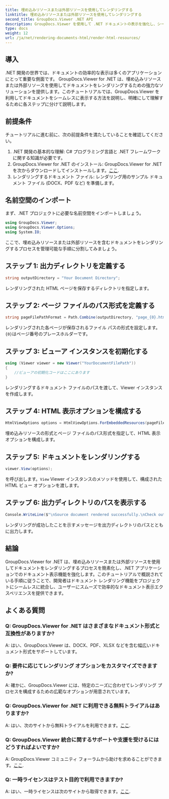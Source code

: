 ```yaml
---
title: 埋め込みリソースまたは外部リソースを使用してレンダリングする
linktitle: 埋め込みリソースまたは外部リソースを使用してレンダリングする
second_title: GroupDocs.Viewer .NET API
description: GroupDocs.Viewer を使用して .NET ドキュメントの表示を強化し、シームレスなレンダリングを実現します。効率的な統合と優れたユーザー エクスペリエンスを実現するには、チュートリアルに従ってください。
type: docs
weight: 12
url: /ja/net/rendering-documents-html/render-html-resources/
---
```

## 導入

.NET 開発の世界では、ドキュメントの効率的な表示は多くのアプリケーションにとって重要な側面です。 GroupDocs.Viewer for .NET は、埋め込みリソースまたは外部リソースを使用してドキュメントをレンダリングするための強力なソリューションを提供します。このチュートリアルでは、GroupDocs.Viewer を利用してドキュメントをシームレスに表示する方法を説明し、明確にして理解するために各ステップに分けて説明します。

## 前提条件

チュートリアルに進む前に、次の前提条件を満たしていることを確認してください。

1. .NET 開発の基本的な理解: C# プログラミング言語と .NET フレームワークに関する知識が必要です。
2.  GroupDocs.Viewer for .NET のインストール: GroupDocs.Viewer for .NET を次からダウンロードしてインストールします。[ここ](https://releases.groupdocs.com/viewer/net/).
3. レンダリングするドキュメント ファイル: レンダリング用のサンプル ドキュメント ファイル (DOCX、PDF など) を準備します。

## 名前空間のインポート

まず、.NET プロジェクトに必要な名前空間をインポートしましょう。

```csharp
using GroupDocs.Viewer;
using GroupDocs.Viewer.Options;
using System.IO;
```

ここで、埋め込みリソースまたは外部リソースを含むドキュメントをレンダリングするプロセスを管理可能な手順に分割してみましょう。

## ステップ 1: 出力ディレクトリを定義する

```csharp
string outputDirectory = "Your Document Directory";
```

レンダリングされた HTML ページを保存するディレクトリを指定します。

## ステップ 2: ページ ファイルのパス形式を定義する

```csharp
string pageFilePathFormat = Path.Combine(outputDirectory, "page_{0}.html");
```

レンダリングされた各ページが保存されるファイル パスの形式を設定します。`{0}`はページ番号のプレースホルダーです。

## ステップ 3: ビューア インスタンスを初期化する

```csharp
using (Viewer viewer = new Viewer("YourDocumentFilePath"))
{
    //ビューアの初期化コードはここにあります
}
```

レンダリングするドキュメント ファイルのパスを渡して、Viewer インスタンスを作成します。

## ステップ 4: HTML 表示オプションを構成する

```csharp
HtmlViewOptions options = HtmlViewOptions.ForEmbeddedResources(pageFilePathFormat);
```

埋め込みリソースの形式とページ ファイルのパス形式を指定して、HTML 表示オプションを構成します。

## ステップ 5: ドキュメントをレンダリングする

```csharp
viewer.View(options);
```

を呼び出します。`View` Viewer インスタンスのメソッドを使用して、構成された HTML ビュー オプションを渡します。

## ステップ 6: 出力ディレクトリのパスを表示する

```csharp
Console.WriteLine($"\nSource document rendered successfully.\nCheck output in: {outputDirectory}");
```

レンダリングが成功したことを示すメッセージを出力ディレクトリのパスとともに出力します。

## 結論

GroupDocs.Viewer for .NET は、埋め込みリソースまたは外部リソースを使用してドキュメントをレンダリングするプロセスを簡素化し、.NET アプリケーションでのドキュメント表示機能を強化します。このチュートリアルで概説されている手順に従うことで、開発者はドキュメント レンダリング機能をプロジェクトにシームレスに統合し、ユーザーにスムーズで効率的なドキュメント表示エクスペリエンスを提供できます。

## よくある質問

### Q: GroupDocs.Viewer for .NET はさまざまなドキュメント形式と互換性がありますか?

A: はい、GroupDocs.Viewer は、DOCX、PDF、XLSX などを含む幅広いドキュメント形式をサポートしています。

### Q: 要件に応じてレンダリング オプションをカスタマイズできますか?

A: 確かに、GroupDocs.Viewer には、特定のニーズに合わせてレンダリング プロセスを構成するための広範なオプションが用意されています。

### Q: GroupDocs.Viewer for .NET に利用できる無料トライアルはありますか?

 A: はい、次のサイトから無料トライアルを利用できます。[ここ](https://releases.groupdocs.com/).

### Q: GroupDocs.Viewer 統合に関するサポートや支援を受けるにはどうすればよいですか?

 A: GroupDocs.Viewer コミュニティ フォーラムから助けを求めることができます。[ここ](https://forum.groupdocs.com/c/viewer/9).

### Q: 一時ライセンスはテスト目的で利用できますか?

 A: はい、一時ライセンスは次のサイトから取得できます。[ここ](https://purchase.groupdocs.com/temporary-license/).